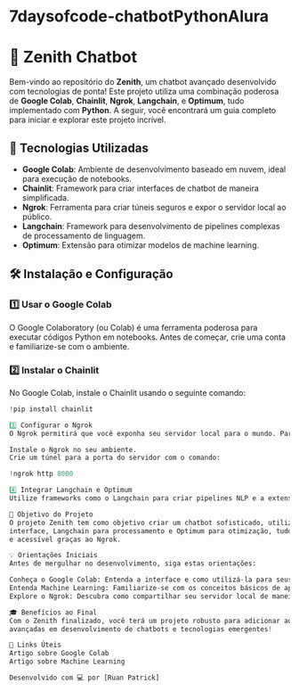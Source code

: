 # 7daysofcode-chatbotPythonAlura

# 🌟 Zenith Chatbot

Bem-vindo ao repositório do **Zenith**, um chatbot avançado desenvolvido com tecnologias de ponta! Este projeto utiliza uma combinação poderosa de **Google Colab**, **Chainlit**, **Ngrok**, **Langchain**, e **Optimum**, tudo implementado com **Python**. A seguir, você encontrará um guia completo para iniciar e explorar este projeto incrível.

## 🚀 Tecnologias Utilizadas

- **Google Colab**: Ambiente de desenvolvimento baseado em nuvem, ideal para execução de notebooks.
- **Chainlit**: Framework para criar interfaces de chatbot de maneira simplificada.
- **Ngrok**: Ferramenta para criar túneis seguros e expor o servidor local ao público.
- **Langchain**: Framework para desenvolvimento de pipelines complexas de processamento de linguagem.
- **Optimum**: Extensão para otimizar modelos de machine learning.

## 🛠️ Instalação e Configuração

### 1️⃣ Usar o Google Colab
O Google Colaboratory (ou Colab) é uma ferramenta poderosa para executar códigos Python em notebooks. Antes de começar, crie uma conta e familiarize-se com o ambiente.

### 2️⃣ Instalar o Chainlit
No Google Colab, instale o Chainlit usando o seguinte comando:
```python
!pip install chainlit

3️⃣ Configurar o Ngrok
O Ngrok permitirá que você exponha seu servidor local para o mundo. Para usá-lo, siga os passos:

Instale o Ngrok no seu ambiente.
Crie um túnel para a porta do servidor com o comando:

!ngrok http 8000

4️⃣ Integrar Langchain e Optimum
Utilize frameworks como o Langchain para criar pipelines NLP e a extensão Optimum para otimizar seus modelos.

🎯 Objetivo do Projeto
O projeto Zenith tem como objetivo criar um chatbot sofisticado, utilizando as capacidades do Chainlit para
interface, Langchain para processamento e Optimum para otimização, tudo isso rodando em um ambiente seguro
e acessível graças ao Ngrok.

💡 Orientações Iniciais
Antes de mergulhar no desenvolvimento, siga estas orientações:

Conheça o Google Colab: Entenda a interface e como utilizá-la para seus projetos. Leia mais aqui.
Entenda Machine Learning: Familiarize-se com os conceitos básicos de aprendizado de máquina. Leia mais aqui.
Explore o Ngrok: Descubra como compartilhar seu servidor local de maneira segura. Leia mais aqui.

🎓 Benefícios ao Final
Com o Zenith finalizado, você terá um projeto robusto para adicionar ao seu portfólio, demonstrando habilidades
avançadas em desenvolvimento de chatbots e tecnologias emergentes!

🔗 Links Úteis
Artigo sobre Google Colab
Artigo sobre Machine Learning

Desenvolvido com 💻 por [Ruan Patrick]
 
